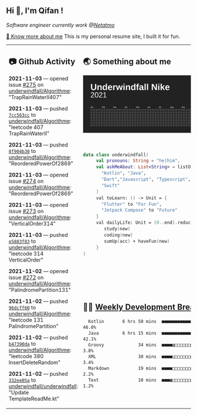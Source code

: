 <h2> Hi 👋, I'm Qifan ! </h2>
<p><em>Software engineer currently work @<a href="https://www.netatmo.com">Netatmo</a>
</em></p><p><a href="https://qifanyang.com/resume" target="_blank"> 🔭 Know more about me</a> This is my personal resume site, I built it for fun.</p>
<table><tr><td valign="top" rowspan="2">

 ## 📷 Github Activity
 <!-- githubActivity starts -->
  **2021-11-03** — opened issue [#275](https://api.github.com/repos/underwindfall/Algorithme/issues/275) on [underwindfall/Algorithme](https://api.github.com/repos/underwindfall/Algorithme): "TrapRainWaterII407"

  **2021-11-03** — pushed [`7cc563cc`](https://github.com/underwindfall/Algorithme/commit/7cc563cca3334be0c935f0a373b8ceedda5f00b8) to [underwindfall/Algorithme](https://api.github.com/repos/underwindfall/Algorithme): "leetcode 407 TrapRainWaterII"

  **2021-11-03** — pushed [`8f904b30`](https://github.com/underwindfall/Algorithme/commit/8f904b30be140f3535060e10cfd69351d6819cf6) to [underwindfall/Algorithme](https://api.github.com/repos/underwindfall/Algorithme): "ReorderedPowerOf2869"

  **2021-11-03** — opened issue [#274](https://api.github.com/repos/underwindfall/Algorithme/issues/274) on [underwindfall/Algorithme](https://api.github.com/repos/underwindfall/Algorithme): "ReorderedPowerOf2869"

  **2021-11-03** — opened issue [#273](https://api.github.com/repos/underwindfall/Algorithme/issues/273) on [underwindfall/Algorithme](https://api.github.com/repos/underwindfall/Algorithme): "VerticalOrder314"

  **2021-11-03** — pushed [`e5883f83`](https://github.com/underwindfall/Algorithme/commit/e5883f839cd5300992966ba9f248fd204457f012) to [underwindfall/Algorithme](https://api.github.com/repos/underwindfall/Algorithme): "leetcode 314 VerticalOrder"

  **2021-11-02** — opened issue [#272](https://api.github.com/repos/underwindfall/Algorithme/issues/272) on [underwindfall/Algorithme](https://api.github.com/repos/underwindfall/Algorithme): "PalindromePartition131"

  **2021-11-02** — pushed [`96dcff60`](https://github.com/underwindfall/Algorithme/commit/96dcff60347db86b247e817adb4c97f414af5adb) to [underwindfall/Algorithme](https://api.github.com/repos/underwindfall/Algorithme): "leetcode 131 PalindromePartition"

  **2021-11-02** — pushed [`b47390da`](https://github.com/underwindfall/Algorithme/commit/b47390da0f9e28caa8c9dd2d3afbf7257455088d) to [underwindfall/Algorithme](https://api.github.com/repos/underwindfall/Algorithme): "leetcode 380 InsertDeleteRandom"

  **2021-11-02** — pushed [`332ee05a`](https://github.com/underwindfall/underwindfall/commit/332ee05a0dc5157e9277bc3d9dd994f3321d9833) to [underwindfall/underwindfall](https://api.github.com/repos/underwindfall/underwindfall): "Update TemplateReadMe.kt"
 <!-- githubActivity ends -->
 </td><td valign="top">

 ## 🌏 Something about me
 <!-- profile starts -->
 <a href="https://github.com/underwindfall" width="100%">
   <img src="https://github.com/underwindfall/GitHubPoster/blob/main/examples/nike.svg"/>
 </a>
 <br/>
 <br/>
 <br/>

 ```kotlin
 data class underwindfall(
      val pronouns: String = "he|him",
      val askMeAbout: List<String> = listOf(
        "Kotlin", "Java",
        "Dart","Javascript", "Typescript",
        "Swift"
      )
      val toLearn: () -> Unit = {
        "Flutter" to "For Fun",
        "Jetpack Compose" to "Future"
      }
      val dailyLife: Unit = (0..end).reduce { acc, new ->
         study(new)
         coding(new)
         sumUp(acc) + haveFun(new)
      }
 )
 ```
 <!-- profile ends -->
 </td></tr><tr><td valign="top">

 ## 🏊‍♂️ <a href="https://gist.github.com/underwindfall/377ee88ba1fabd1e93516e48ca9c61eb" target="_blank">Weekly Development Breakdown</a>
  <!-- codeTime starts -->
  ```text
    Kotlin       6 hrs 50 mins  ■■■■■■■■■■■■■■▥□□□□□□□□□  46.0%
    Java         6 hrs 15 mins  ■■■■■■■■■■■■■▥□□□□□□□□□□  42.1%
    Groovy             34 mins  ■■■■▥□□□□□□□□□□□□□□□□□□□   3.8%
    XML                30 mins  ■■■■◱□□□□□□□□□□□□□□□□□□□   3.4%
    Markdown           19 mins  ■■■■□□□□□□□□□□□□□□□□□□□□   2.2%
    Text               10 mins  ■■■▦□□□□□□□□□□□□□□□□□□□□   1.2%
  ```
  <!-- codeTime starts -->
  </td></tr></table>